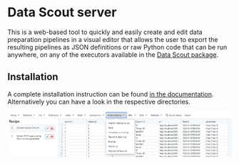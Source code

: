# Data Scout server
This is a web-based tool to quickly and easily create and edit data preparation pipelines in a visual editor that allows the user to export the resulting pipelines as JSON definitions or raw Python code that can be run anywhere, on any of the executors available in the [Data Scout package](https://github.com/janthiemen/data_scout).

## Installation
A complete installation instruction can be found [in the documentation](https://janthiemen.github.io/data_scout/pages/server.html). Alternatively you can have a look in the respective directories.

![Screenshot of the interface](screenshot.PNG)
